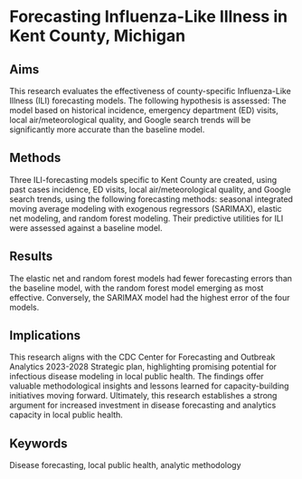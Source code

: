 # Forecasting Influenza-Like Illness in Kent County, Michigan

## Aims

This research evaluates the effectiveness of county-specific Influenza-Like Illness (ILI) forecasting models. The following hypothesis is assessed: The model based on historical incidence, emergency department (ED) visits, local air/meteorological quality, and Google search trends will be significantly more accurate than the baseline model.

## Methods

Three ILI-forecasting models specific to Kent County are created, using past cases incidence, ED visits, local air/meteorological quality, and Google search trends, using the following forecasting methods: seasonal integrated moving average modeling with exogenous regressors (SARIMAX), elastic net modeling, and random forest modeling. Their predictive utilities for ILI were assessed against a baseline model.

## Results

The elastic net and random forest models had fewer forecasting errors than the baseline model, with the random forest model emerging as most effective. Conversely, the SARIMAX model had the highest error of the four models.

## Implications

This research aligns with the CDC Center for Forecasting and Outbreak Analytics 2023-2028 Strategic plan, highlighting promising potential for infectious disease modeling in local public health. The findings offer valuable methodological insights and lessons learned for capacity-building initiatives moving forward. Ultimately, this research establishes a strong argument for increased investment in disease forecasting and analytics capacity in local public health.

## Keywords

Disease forecasting, local public health, analytic methodology
